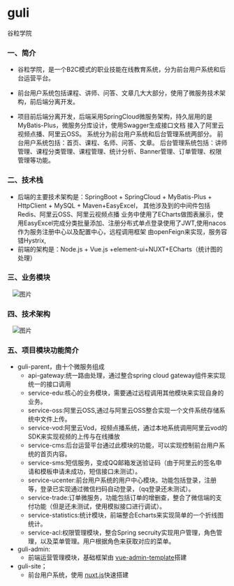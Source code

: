 # guli
谷粒学院

### 一、简介

- 谷粒学院，是一个B2C模式的职业技能在线教育系统，分为前台用户系统和后台运营平台。

 - 前台用户系统包括课程、讲师、问答、文章几大大部分，使用了微服务技术架构，前后端分离开发。 

 - 项目前后端分离开发，后端采用SpringCloud微服务架构，持久层用的是MyBatis-Plus，微服务分库设计，使用Swagger生成接口文档 接入了阿里云视频点播、阿里云OSS。 系统分为前台用户系统和后台管理系统两部分。 前台用户系统包括：首页、课程、名师、问答、文章。 后台管理系统包括：讲师管理、课程分类管理、课程管理、统计分析、Banner管理、订单管理、权限管理等功能。
### 二、技术栈
 - 后端的主要技术架构是：SpringBoot + SpringCloud + MyBatis-Plus + HttpClient + MySQL + Maven+EasyExcel，
 其他涉及到的中间件包括Redis、阿里云OSS、阿里云视频点播 业务中使用了ECharts做图表展示，使用EasyExcel完成分类批量添加、注册分布式单点登录使用了JWT,使用nacos作为服务注册中心以及配置中心，远程调用框架
 由openFeign来实现，服务容错Hystrix,
 - 前端的架构是：Node.js + Vue.js +element-ui+NUXT+ECharts（统计图的处理） 
### 三、业务模块
 &nbsp;&nbsp; ![图片](https://user-images.githubusercontent.com/64575645/126060216-117961cb-a51d-4ffc-8669-b077dae260b0.png)
### 四、技术架构
 &nbsp;&nbsp; ![图片](https://user-images.githubusercontent.com/64575645/126060263-ee2eb7c0-12ab-444e-af38-a4a6f209265e.png)

### 五、项目模块功能简介
 - guli-parent，由十个微服务组成
   - api-gateway:统一路由处理，通过整合spring cloud gateway组件来实现统一的接口调用
   - service-edu:核心的业务模块，需要通过远程调用其他模块来实现自身的业务。
   - service-oss:阿里云OSS,通过与阿里云OSS整合实现一个文件系统存储系统中文件上传。
   - service-vod:阿里云Vod，视频点播系统，通过本地系统调用阿里云vod的SDK来实现视频的上传与在线播放
   - service-cms:后台运营平台通过此模块的功能，可以实现控制前台用户系统的首页内容。
   - service-sms:短信服务，变成QQ邮箱发送验证码（由于阿里云的签名申请和模板申请未成功，短信接口未测试）。
   - service-ucenter:前台用户系统的用户中心模块。功能包括登录，注册等，登录已实现通过微信扫码自动登录，（qq登录还未测试）。
   - service-trade:订单微服务，功能包括订单的增删查，整合了微信端的支付功能（但是还未测试，使用模拟接口进行调试）。
   - service-statistics:统计模块，前端整合Echarts来实现简单的一个折线图统计。
   - service-acl:权限管理模块，整合Spring secruity实现用户管理，角色管理，以及菜单管理。用户根据角色来获取对应的菜单。
 - guli-admin:
   - 前端运营管理模块，基础框架由 [vue-admin-template](https://github.com/PanJiaChen/vue-admin-template)搭建
 - guli-site；
   - 前台用户系统，使用 [nuxt.js](https://www.nuxtjs.cn/)快速搭建

